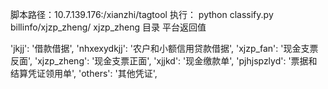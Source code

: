 脚本路径：10.7.139.176:/xianzhi/tagtool
执行：
python classify.py billinfo/xjzp_zheng/ xjzp_zheng
                     目录                 平台返回值
                                   
'jkjj': '借款借据',
'nhxexydkjj': '农户和小额信用贷款借据',
'xjzp_fan': '现金支票反面',
'xjzp_zheng': '现金支票正面',
'xjjkd': '现金缴款单',
'pjhjspzlyd': '票据和结算凭证领用单',
'others': '其他凭证',                     






